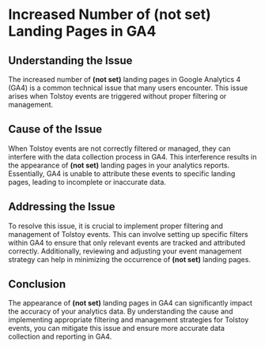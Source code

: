 # Increased Number of (not set) Landing Pages in GA4

## Understanding the Issue

The increased number of **(not set)** landing pages in Google Analytics 4 (GA4) is a common technical issue that many users encounter. This issue arises when Tolstoy events are triggered without proper filtering or management.

## Cause of the Issue

When Tolstoy events are not correctly filtered or managed, they can interfere with the data collection process in GA4. This interference results in the appearance of **(not set)** landing pages in your analytics reports. Essentially, GA4 is unable to attribute these events to specific landing pages, leading to incomplete or inaccurate data.

## Addressing the Issue

To resolve this issue, it is crucial to implement proper filtering and management of Tolstoy events. This can involve setting up specific filters within GA4 to ensure that only relevant events are tracked and attributed correctly. Additionally, reviewing and adjusting your event management strategy can help in minimizing the occurrence of **(not set)** landing pages.

## Conclusion

The appearance of **(not set)** landing pages in GA4 can significantly impact the accuracy of your analytics data. By understanding the cause and implementing appropriate filtering and management strategies for Tolstoy events, you can mitigate this issue and ensure more accurate data collection and reporting in GA4.